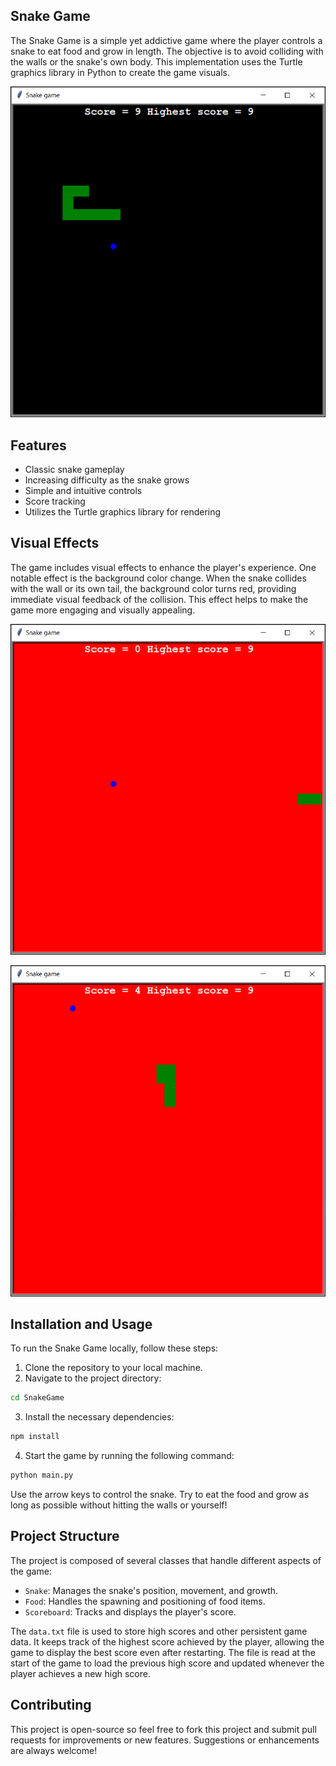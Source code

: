 ## Snake Game

The Snake Game is a simple yet addictive game where the player controls a snake to eat food and grow in length. The objective is to avoid colliding with the walls or the snake's own body. This implementation uses the Turtle graphics library in Python to create the game visuals.

<p align="center">
  <img src="img/snake1.png" alt="SnakeGame">
</p>

## Features

- Classic snake gameplay
- Increasing difficulty as the snake grows
- Simple and intuitive controls
- Score tracking
- Utilizes the Turtle graphics library for rendering

## Visual Effects

The game includes visual effects to enhance the player's experience. One notable effect is the background color change. When the snake collides with the wall or its own tail, the background color turns red, providing immediate visual feedback of the collision. This effect helps to make the game more engaging and visually appealing.

<p align="center">
  <img src="img/snake2.png" alt="wall-collision">
</p>

<p align="center">
  <img src="img/snake3.png" alt="tail-collision">
</p>

## Installation and Usage

To run the Snake Game locally, follow these steps:

1. Clone the repository to your local machine.
2. Navigate to the project directory:
  ```bash
  cd SnakeGame
  ```
3. Install the necessary dependencies:
  ```bash
  npm install
  ```
4. Start the game by running the following command:
  ```bash
  python main.py
  ```

Use the arrow keys to control the snake. Try to eat the food and grow as long as possible without hitting the walls or yourself!

## Project Structure

The project is composed of several classes that handle different aspects of the game:

- `Snake`: Manages the snake's position, movement, and growth.
- `Food`: Handles the spawning and positioning of food items.
- `Scoreboard`: Tracks and displays the player's score.

The `data.txt` file is used to store high scores and other persistent game data. It keeps track of the highest score achieved by the player, allowing the game to display the best score even after restarting. The file is read at the start of the game to load the previous high score and updated whenever the player achieves a new high score.

## Contributing

This project is open-source so feel free to fork this project and submit pull requests for improvements or new features. Suggestions or enhancements are always welcome!
